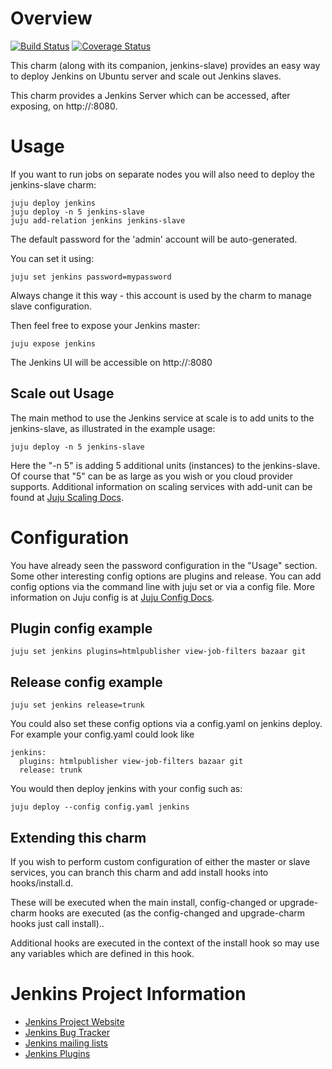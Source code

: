 # Overview
[![Build Status](https://travis-ci.org/freeekanayaka/layer-jenkins.svg?branch=master)](https://travis-ci.org/freeekanayaka/layer-jenkins) [![Coverage Status](https://coveralls.io/repos/github/freeekanayaka/layer-jenkins/badge.svg?branch=master)](https://coveralls.io/github/freeekanayaka/layer-jenkins?branch=master)

This charm (along with its companion, jenkins-slave) provides an easy way to deploy Jenkins on Ubuntu server and scale out Jenkins slaves.

This charm provides a Jenkins Server which can be accessed, after exposing, on http://<master>:8080.

# Usage

If you want to run jobs on separate nodes you will also need to deploy the jenkins-slave charm:

    juju deploy jenkins
    juju deploy -n 5 jenkins-slave
    juju add-relation jenkins jenkins-slave

The default password for the 'admin' account will be auto-generated.

You can set it using:

    juju set jenkins password=mypassword

Always change it this way - this account is used by the charm to manage slave configuration.

Then feel free to expose your Jenkins master:

    juju expose jenkins

The Jenkins UI will be accessible on http://<master>:8080

## Scale out Usage

The main method to use the Jenkins service at scale is to add units to the jenkins-slave, as illustrated in the example usage:

    juju deploy -n 5 jenkins-slave

Here the "-n 5" is adding 5 additional units (instances) to the jenkins-slave. Of course that "5" can be as large as you wish or you cloud provider supports. Additional information on scaling services with add-unit can be found at [Juju Scaling Docs](https://juju.ubuntu.com/docs/charms-scaling.html).

# Configuration

You have already seen the password configuration in the "Usage" section. Some other interesting config options are plugins and release. You can add config options via the command line with juju set or via a config file. More information on Juju config is at [Juju Config Docs](https://juju.ubuntu.com/docs/charms-config.html).

## Plugin config example

    juju set jenkins plugins=htmlpublisher view-job-filters bazaar git

## Release config example

    juju set jenkins release=trunk

You could also set these config options via a config.yaml on jenkins deploy. For example your config.yaml could look like

    jenkins:
      plugins: htmlpublisher view-job-filters bazaar git 
      release: trunk 

You would then deploy jenkins with your config such as:

    juju deploy --config config.yaml jenkins
 
## Extending this charm

If you wish to perform custom configuration of either the master
or slave services, you can branch this charm and add install hooks
into hooks/install.d.

These will be executed when the main install, config-changed or
upgrade-charm hooks are executed (as the config-changed and
upgrade-charm hooks just call install)..

Additional hooks are executed in the context of the install hook
so may use any variables which are defined in this hook.

# Jenkins Project Information 

- [Jenkins Project Website](http://jenkins-ci.org/)
- [Jenkins Bug Tracker](https://wiki.jenkins-ci.org/display/JENKINS/Issue+Tracking)
- [Jenkins mailing lists](http://jenkins-ci.org/content/mailing-lists)
- [Jenkins Plugins](https://wiki.jenkins-ci.org/display/JENKINS/Plugins)
